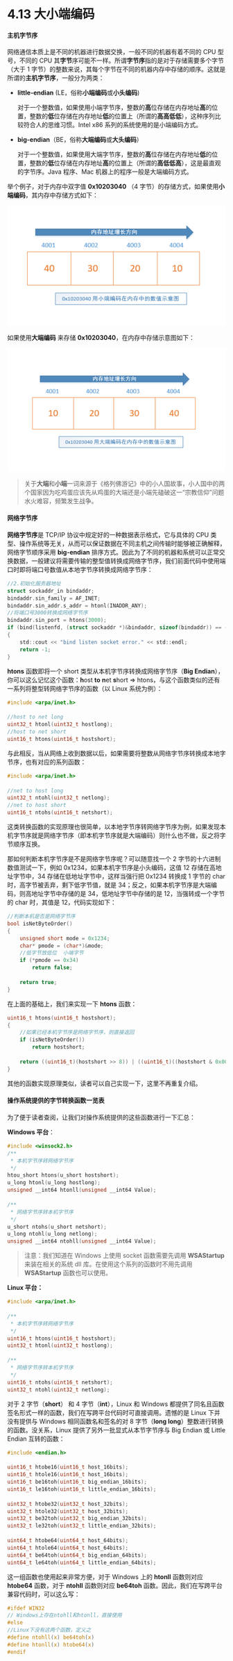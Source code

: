 # 4.13 大小端编码

#### 主机字节序

网络通信本质上是不同的机器进行数据交换，一般不同的机器有着不同的 CPU 型号，不同的 CPU 其**字节**序可能不一样。所谓**字节序**指的是对于存储需要多个字节（大于 1 字节）的整数来说，其每个字节在不同的机器内存中存储的顺序。这就是所谓的**主机字节序**，一般分为两类：

- **little-endian** (LE，俗称**小端编码**或**小头编码**)

  对于一个整数值，如果使用小端字节序，整数的**高**位存储在内存地址**高**的位置，整数的**低**位存储在内存地址**低**的位置上（所谓的**高高低低**），这种序列比较符合人的思维习惯。Intel x86 系列的系统使用的是小端编码方式。

- **big-endian**（BE，俗称**大端编码**或**大头编码**）

  对于一个整数值，如果使用大端字节序，整数的**高**位存储在内存地址**低**的位置，整数的**低**位存储在内存地址**高**的位置上（所谓的**高低低高**），这是最直观的字节序。Java 程序、Mac 机器上的程序一般是大端编码方式。

举个例子，对于内存中双字值 **0x10203040** （4 字节）的存储方式，如果使用**小端编码**，其内存中存储方式如下：

![img](https://github.com/834810071/note/blob/master/image/8.png)

如果使用**大端编码** 来存储 **0x10203040**，在内存中存储示意图如下：

![img](https://github.com/834810071/note/blob/master/image/7.png)

> 关于**大端**和**小端**一词来源于《格列佛游记》中的小人国故事，小人国中的两个国家因为吃鸡蛋应该先从鸡蛋的大端还是小端先磕破这一“宗教信仰”问题水火难容，频繁发生战争。

#### 网络字节序

**网络字节序**是 TCP/IP 协议中规定好的一种数据表示格式，它与具体的 CPU 类型、操作系统等无关，从而可以保证数据在不同主机之间传输时能够被正确解释，网络字节顺序采用 **big-endian** 排序方式。因此为了不同的机器和系统可以正常交换数据，一般建议将需要传输的整型值转换成网络字节序，我们前面代码中使用端口时即将端口号数值从本地字节序转换成网络字节序：

```c
//2.初始化服务器地址
struct sockaddr_in bindaddr;
bindaddr.sin_family = AF_INET;
bindaddr.sin_addr.s_addr = htonl(INADDR_ANY);
//将端口号3000转换成网络字节序
bindaddr.sin_port = htons(3000);
if (bind(listenfd, (struct sockaddr *)&bindaddr, sizeof(bindaddr)) == -1)
{
    std::cout << "bind listen socket error." << std::endl;
    return -1;
}
```

**htons** 函数即将一个 short 类型从本机字节序转换成网络字节序（**Big Endian**），你可以这么记忆这个函数：**h**ost **to** **n**et **s**hort => htons，与这个函数类似的还有一系列将整型转网络字节序的函数（以 Linux 系统为例）：

```c
#include <arpa/inet.h>

//host to net long
uint32_t htonl(uint32_t hostlong);
//host to net short
uint16_t htons(uint16_t hostshort);
```

与此相反，当从网络上收到数据以后，如果需要将整数从网络字节序转换成本地字节序，也有对应的系列函数：

```c
#include <arpa/inet.h>

//net to host long
uint32_t ntohl(uint32_t netlong);
//net to host short
uint16_t ntohs(uint16_t netshort);
```

这类转换函数的实现原理也很简单，以本地字节序转网络字节序为例，如果发现本机字节序就是网络字节序（即本机字节序就是大端编码）则什么也不做，反之将字节顺序互换。

那如何判断本机字节序是不是网络字节序呢？可以随意找一个 2 字节的十六进制数值测试一下，例如 0x1234，如果本机字节序是小头编码，这值 12 存储在高地址字节中，34 存储在低地址字节中，这样当强行把 0x1234 转换成 1 字节的 char 时，高字节被丢弃，剩下低字节值，就是 34；反之，如果本机字节序是大端编码，则高地址字节中存储的是 34，低地址字节中存储的是 12，当强转成一个字节的 char 时，其值是 12，代码实现如下：

```c
//判断本机是否是网络字节序
bool isNetByteOrder()
{
    unsigned short mode = 0x1234;
    char* pmode = (char*)&mode;
    //低字节放低位  小端字节
    if (*pmode == 0x34)
        return false;

    return true;
}
```

在上面的基础上，我们来实现一下 **htons** 函数：

```c
uint16_t htons(uint16_t hostshort);
{
    //如果已经本机字节序是网络字节序，则直接返回
    if (isNetByteOrder())
        return hostshort;

    return ((uint16_t)(hostshort >> 8)) | ((uint16_t)((hostshort & 0x00ff) << 8));
}
```

其他的函数实现原理类似，读者可以自己实现一下，这里不再重复介绍。

#### 操作系统提供的字节转换函数一览表

为了便于读者查阅，让我们对操作系统提供的这些函数进行一下汇总：

**Windows 平台**：

```c
#include <winsock2.h>
/**
 * 本机字节序转网络字节序
 */
htou_short htons(u_short hostshort);
u_long htonl(u_long hostlong);
unsigned __int64 htonll(unsigned __int64 Value);

/**
 * 网络字节序转本机字节序
 */
u_short ntohs(u_short netshort);
u_long ntohl(u_long netlong);
unsigned __int64 ntohll(unsigned __int64 Value);
```

> 注意：我们知道在 Windows 上使用 socket 函数需要先调用 **WSAStartup** 来装在相关的系统 dll 库。在使用这个系列的函数时不用先调用 **WSAStartup** 函数也可以使用。

**Linux 平台：**

```c
#include <arpa/inet.h>

/**
 * 本机字节序转网络字节序
 */
uint16_t htons(uint16_t hostshort);
uint32_t htonl(uint32_t hostlong);

/**
 * 网络字节序转本机字节序
 */
uint16_t ntohs(uint16_t netshort);
uint32_t ntohl(uint32_t netlong);
```

对于 2 字节（**short**） 和 4 字节（**int**），Linux 和 Windows 都提供了同名且函数签名形式一样的函数，我们在写跨平台代码时可直接调用。遗憾的是 Linux 下并没有提供与 Windows 相同函数名和签名的对 8 字节（**long long**）整数进行转换的函数。没关系，Linux 提供了另外一批显式从本节字节序与 Big Endian 或 Little Endian 互转的函数：

```c
#include <endian.h>

uint16_t htobe16(uint16_t host_16bits);
uint16_t htole16(uint16_t host_16bits);
uint16_t be16toh(uint16_t big_endian_16bits);
uint16_t le16toh(uint16_t little_endian_16bits);

uint32_t htobe32(uint32_t host_32bits);
uint32_t htole32(uint32_t host_32bits);
uint32_t be32toh(uint32_t big_endian_32bits);
uint32_t le32toh(uint32_t little_endian_32bits);

uint64_t htobe64(uint64_t host_64bits);
uint64_t htole64(uint64_t host_64bits);
uint64_t be64toh(uint64_t big_endian_64bits);
uint64_t le64toh(uint64_t little_endian_64bits);
```

这一组函数也使用起来非常方便，对于 Windows 上的 **htonll** 函数则对应 **htobe64** 函数，对于 **ntohll** 函数则对应 **be64toh** 函数。因此，我们在写跨平台兼容代码时，可以这么写：

```c
#ifdef WIN32
// Windows上存在ntohll和htonll，直接使用
#else
//Linux下没有这两个函数，定义之
#define ntohll(x) be64toh(x)
#define htonll(x) htobe64(x)
#endif
```